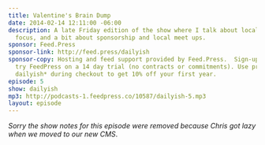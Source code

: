 ```yaml
---
title: Valentine's Brain Dump
date: 2014-02-14 12:11:00 -06:00
description: A late Friday edition of the show where I talk about local vs internet
  focus, and a bit about sponsorship and local meet ups.
sponsor: Feed.Press
sponsor-link: http://feed.press/dailyish
sponsor-copy: Hosting and feed support provided by Feed.Press.  Sign-up today and
  try FeedPress on a 14 day trial (no contracts or commitments). Use promo code *
  dailyish* during checkout to get 10% off your first year.
episode: 5
show: dailyish
mp3: http://podcasts-1.feedpress.co/10587/dailyish-5.mp3
layout: episode
---
```


<em>Sorry the show notes for this episode were removed because Chris got lazy when we moved to our new CMS</em>.
